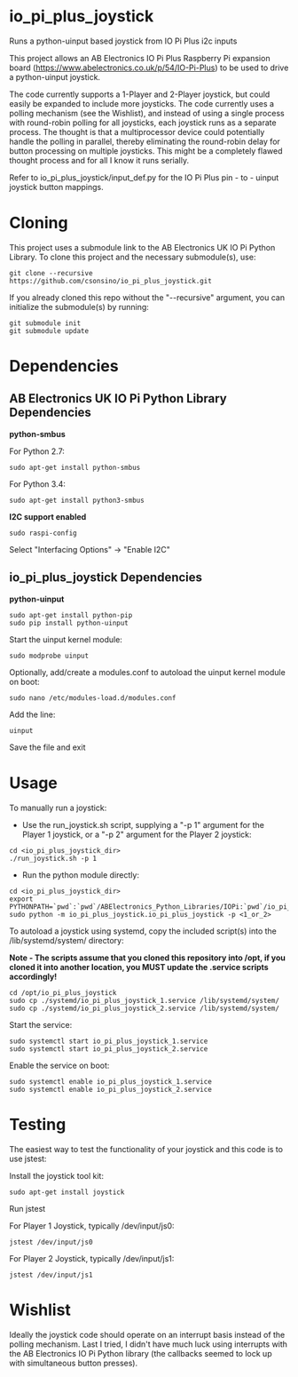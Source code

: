 # io\_pi\_plus\_joystick

Runs a python-uinput based joystick from IO Pi Plus i2c inputs

This project allows an AB Electronics IO Pi Plus Raspberry Pi expansion board (https://www.abelectronics.co.uk/p/54/IO-Pi-Plus) to be used to drive a python-uinput joystick.

The code currently supports a 1-Player and 2-Player joystick, but could easily be expanded to include more joysticks.  The code currently uses a polling mechanism (see the Wishlist), and instead of using a single process with round-robin polling for all joysticks, each joystick runs as a separate process.  The thought is that a multiprocessor device could potentially handle the polling in parallel, thereby eliminating the round-robin delay for button processing on multiple joysticks.  This might be a completely flawed thought process and for all I know it runs serially. 

Refer to io\_pi\_plus\_joystick/input\_def.py for the IO Pi Plus pin - to - uinput joystick button mappings.

# Cloning

This project uses a submodule link to the AB Electronics UK IO Pi Python Library.  To clone this project and the necessary submodule(s), use:

```
git clone --recursive https://github.com/csonsino/io_pi_plus_joystick.git
```

If you already cloned this repo without the "--recursive" argument, you can initialize the submodule(s) by running:

```
git submodule init
git submodule update
```

# Dependencies

## AB Electronics UK IO Pi Python Library Dependencies

**python-smbus**

For Python 2.7:

```
sudo apt-get install python-smbus
```

For Python 3.4:

```
sudo apt-get install python3-smbus
```

**I2C support enabled**

```
sudo raspi-config
```

Select "Interfacing Options" -> "Enable I2C"

## io\_pi\_plus\_joystick Dependencies

**python-uinput**

```
sudo apt-get install python-pip
sudo pip install python-uinput
```

Start the uinput kernel module:

```
sudo modprobe uinput
```

Optionally, add/create a modules.conf to autoload the uinput kernel module on boot:

```
sudo nano /etc/modules-load.d/modules.conf
```

Add the line:

```
uinput
```

Save the file and exit

# Usage
To manually run a joystick:

- Use the run_joystick.sh script, supplying a "-p 1" argument for the Player 1 joystick, or a "-p 2" argument for the Player 2 joystick:

 ```
 cd <io_pi_plus_joystick_dir>
 ./run_joystick.sh -p 1
 ```

- Run the python module directly:

 ```
 cd <io_pi_plus_joystick_dir>
 export PYTHONPATH=`pwd`:`pwd`/ABElectronics_Python_Libraries/IOPi:`pwd`/io_pi_plus_joystick
 sudo python -m io_pi_plus_joystick.io_pi_plus_joystick -p <1_or_2>
 ```

To autoload a joystick using systemd, copy the included script(s) into the /lib/systemd/system/ directory:

 **Note - The scripts assume that you cloned this repository into /opt, if you cloned it into another location, you MUST update the .service scripts accordingly!**

 ```
 cd /opt/io_pi_plus_joystick
 sudo cp ./systemd/io_pi_plus_joystick_1.service /lib/systemd/system/
 sudo cp ./systemd/io_pi_plus_joystick_2.service /lib/systemd/system/
 ```
 
 Start the service:
 
 ```
 sudo systemctl start io_pi_plus_joystick_1.service
 sudo systemctl start io_pi_plus_joystick_2.service
 ```
 
 Enable the service on boot:
 
 ```
 sudo systemctl enable io_pi_plus_joystick_1.service
 sudo systemctl enable io_pi_plus_joystick_2.service
 ```

# Testing

The easiest way to test the functionality of your joystick and this code is to use jstest:

Install the joystick tool kit:

```
sudo apt-get install joystick
```

Run jstest

For Player 1 Joystick, typically /dev/input/js0:

```
jstest /dev/input/js0
```

For Player 2 Joystick, typically /dev/input/js1:

```
jstest /dev/input/js1
```

# Wishlist

Ideally the joystick code should operate on an interrupt basis instead of the polling mechanism.  Last I tried, I didn't have much luck using interrupts with the AB Electronics IO Pi Python library (the callbacks seemed to lock up with simultaneous button presses).
